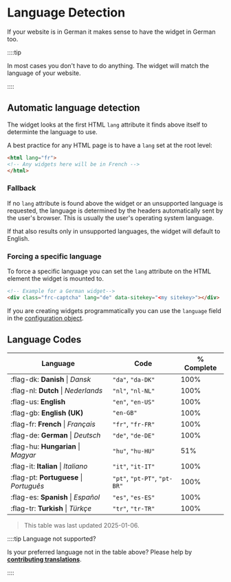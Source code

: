 # Language Detection

If your website is in German it makes sense to have the widget in German too.

::::tip

In most cases you don't have to do anything. The widget will match the language of your website.

::::

## Automatic language detection
The widget looks at the first HTML `lang` attribute it finds above itself to determinte the language to use.

A best practice for any HTML page is to have a `lang` set at the root level:
```html
<html lang="fr">
<!-- Any widgets here will be in French -->
</html>
```

### Fallback

If no `lang` attribute is found above the widget or an unsupported language is requested, the language is determined by the headers automatically sent by the user's browser. This is usually the user's operating system language.

If that also results only in unsupported languages, the widget will default to English.

### Forcing a specific language
To force a specific language you can set the `lang` attribute on the HTML element the widget is mounted to.

```html
<!-- Example for a German widget-->
<div class="frc-captcha" lang="de" data-sitekey="<my sitekey>"></div>
```

If you are creating widgets programmatically you can use the `language` field in the [configuration object](../sdk/reference/sdk.createwidgetoptions.md).

## Language Codes

| Language | Code  | % Complete              |
|----------|-------|-------------------------|
| :flag-dk: **Danish** \| *Dansk* | `"da"`, `"da-DK"`| 100% |
| :flag-nl: **Dutch** \| *Nederlands* | `"nl"`, `"nl-NL"`| 100% |
| :flag-us: **English** | `"en"`, `"en-US"`| 100% |
| :flag-gb: **English (UK)** |`"en-GB"`| 100% |
| :flag-fr: **French** \| *Français* | `"fr"`, `"fr-FR"`| 100% |
| :flag-de: **German** \| *Deutsch* | `"de"`, `"de-DE"`| 100% |
| :flag-hu: **Hungarian** \| *Magyar* | `"hu"`, `"hu-HU"`| 51% |
| :flag-it: **Italian** \| *Italiano* | `"it"`, `"it-IT"`| 100% |
| :flag-pt: **Portuguese** \| *Português* | `"pt"`, `"pt-PT"`, `"pt-BR"`| 100% |
| :flag-es: **Spanish** \| *Español* | `"es"`, `"es-ES"`| 100% |
| :flag-tr: **Turkish** \| *Türkçe* | `"tr"`, `"tr-TR"`| 100% |

> This table was last updated 2025-01-06.

::::tip Language not supported?

Is your preferred language not in the table above? Please help by [**contributing translations**](https://poeditor.com/join/project/lrdZQ5Uk6D).

::::

